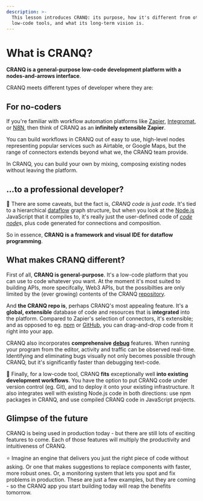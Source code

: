```yaml
---
description: >-
  This lesson introduces CRANQ: its purpose, how it's different from other
  low-code tools, and what its long-term vision is.
---
```


# What is CRANQ?

**CRANQ is a general-purpose low-code development platform with a nodes-and-arrows interface**.

CRANQ meets different types of developer where they are:

## For no-coders

If you're familiar with workflow automation platforms like [Zapier](https://zapier.com/), [Integromat](https://www.integromat.com/en), or [N8N](https://n8n.io/), then think of CRANQ as an **infinitely extensible Zapier**.

You can build workflows in CRANQ out of easy to use, high-level nodes representing popular services such as Airtable, or Google Maps, but the range of connectors extends beyond what we, the CRANQ team provide.

In CRANQ, you can build your own by mixing, composing existing nodes without leaving the platform.

## ...to a professional developer?

:wrench: There are some caveats, but the fact is, _CRANQ code is just code_. It's tied to a hierarchical [dataflow](https://en.wikipedia.org/wiki/Dataflow\_programming) graph structure, but when you look at the [Node.js](https://nodejs.org) JavaScript that it compiles to, it's really just the user-defined code of [_code_ _node_](../course/advanced/code-node.md)s, plus code generated for connections and composition.

So in essence, **CRANQ is a framework and visual IDE for dataflow programming**.

## What makes CRANQ different?

First of all, **CRANQ is general-purpose**. It's a low-code platform that you can use to code whatever you want. At the moment it's most suited to building APIs, more specifcally, Web3 APIs, but the possibilties are only limited by the (ever growing) contents of the CRANQ [repository](../course/advanced/the-repo.md).

And **the CRANQ repo is**, perhaps CRANQ's most appealing feature. It's a **global, extensible** database of code and resources that is **integrated** into the platform. Compared to Zapier's selection of connectors, it's extensible; and as opposed to eg. [npm](https://npmjs.com) or [GitHub](https://github.com), you can drag-and-drop code from it right into your app.

CRANQ also incorporates **comprehensive** [**debug**](../course/basics/106/) features. When running your program from the editor, activity and traffic can be observed real-time. Identifying and eliminating bugs visually not only becomes possible through CRANQ, but it's significantly faster than debugging text-code.

:wrench: Finally, for a low-code tool, CRANQ **fits** exceptionally well **into existing development workflows**. You have the option to put CRANQ code under version control (eg. Git), and to deploy it onto your existing infrastructure. It also integrates well with existing Node.js code in both directions: use npm packages in CRANQ, and use compiled CRANQ code in JavaScript projects.

## Glimpse of the future

CRANQ is being used in production today - but there are still lots of exciting features to come. Each of those features will multiply the productivity and intuitiveness of CRANQ.

:star: Imagine an engine that delivers you just the right piece of code without asking. Or one that makes suggestions to replace components with faster, more robust ones. Or, a monitoring system that lets you spot and fix problems in production. These are just a few examples, but they are coming - so the CRANQ app you start building today will reap the benefits tomorrow.
